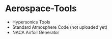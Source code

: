# Aerospace-Tools

- Hypersonics Tools
- Standard Atmosphere Code (not uploaded yet)
- NACA Airfoil Generator
